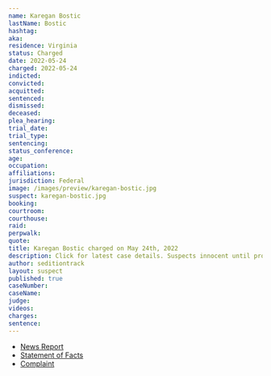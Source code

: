```yaml
---
name: Karegan Bostic
lastName: Bostic
hashtag:
aka:
residence: Virginia
status: Charged
date: 2022-05-24
charged: 2022-05-24
indicted:
convicted:
acquitted:
sentenced:
dismissed:
deceased:
plea_hearing:
trial_date:
trial_type:
sentencing:
status_conference:
age:
occupation:
affiliations:
jurisdiction: Federal
image: /images/preview/karegan-bostic.jpg
suspect: karegan-bostic.jpg
booking:
courtroom:
courthouse:
raid:
perpwalk:
quote:
title: Karegan Bostic charged on May 24th, 2022
description: Click for latest case details. Suspects innocent until proven guilty.
author: seditiontrack
layout: suspect
published: true
caseNumber:
caseName:
judge:
videos:
charges:
sentence:
---
```

- [News Report](https://www.wtkr.com/news/third-member-of-local-family-charged-in-connection-to-riots-at-us-capitol)
- [Statement of Facts](https://www.justice.gov/usao-dc/case-multi-defendant/file/1509026/download)
- [Complaint](https://www.justice.gov/usao-dc/case-multi-defendant/file/1509031/download)
